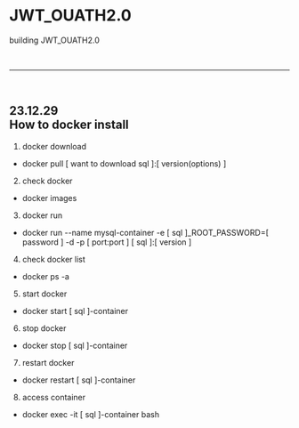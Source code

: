 # JWT_OUATH2.0
building JWT_OUATH2.0

</br>

------
</br>

## 23.12.29 <br> How to docker install

1. docker download
- docker pull [ want to download sql ]:[ version(options) ]

2. check docker
- docker images

3. docker run
- docker run --name mysql-container -e [ sql ]_ROOT_PASSWORD=[ password ] -d -p [ port:port ] [ sql ]:[ version ]

4. check docker list
- docker ps -a

5. start docker
- docker start [ sql ]-container

6. stop docker
- docker stop [ sql ]-container

7. restart docker
- docker restart [ sql ]-container

8. access container
- docker exec -it [ sql ]-container bash
